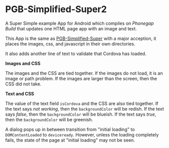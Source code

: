 # PGB-Simplified-Super2
A Super Simple example App for Android which compiles on *Phonegap Build* that updates one HTML page app with an image and text.

This App is the same as [PGB-Simplified-Super](https://github.com/jessemonroy650/PGB-Simplified-Super) with a major acception, it places the images, css, and javascript in their own directories. 

It also adds another line of text to validate that Cordova has loaded.

**Images and CSS**

The images and the CSS are tied together. If the images do not load, it is an image or path problem. If the images are larger than the screen, then the CSS did not take.

**Text and CSS**

The value of the text field `isCordova` and the CSS are also tied together. If the text says *not working*, then the `backgroundColor` will be redish. If the text says *false*, then the `backgroundColor` will be blueish. If the text says *true*, then the `backgroundColor` will be greenish.

A dialog pops up in between transition from "initial loading" to `DOMContentLoaded` to `deviceready`. However, unless the loading completely fails, the state of the page at "initial loading" may not be seen.
